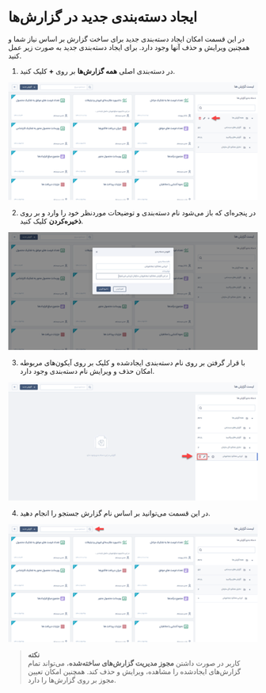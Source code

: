 # ایجاد دسته‌بندی جدید در گزارش‌ها
در این قسمت امکان ایجاد دسته‌بندی جدید برای ساخت گزارش بر اساس نیاز شما و همچنین ویرایش و حذف آنها وجود دارد. برای ایجاد دسته‌‌بندی جدید به صورت زیر عمل کنید.  
 
 1.  در دسته‌بندی اصلی **همه گزارش‌ها** بر روی **+** کلیک کنید.

 ![ایجاد دسته‌بندی جدید](./Images/create-new-report-category.png)

2.  در پنجره‌ای که باز می‌شود نام دسته‌بندی و توضیحات موردنظر خود را وارد و بر روی **ذخیره‌کردن** کلیک کنید.

![نامگذاری دسته‌بندی گزارش و درج توضیحات](./Images/report-category-naming-and-explanation.png)

3. با قرار گرفتن بر روی نام دسته‌بندی ایجادشده و کلیک بر روی آیکون‌های مربوطه امکان حذف و ویرایش نام دسته‌بندی وجود دارد.

![ویرایش و حذف دسته‌بندی گزارش](./Images/edit-and-delete-report-category.png)

4. در این قسمت می‌توانید بر اساس نام گزارش جستجو را انجام دهید.

![جستجوی گزارش](./Images/report-search.png)

>**نکته**<br>
کاربر در صورت داشتن **مجوز مدیریت گزارش‌های ساخته‌شده**، می‌تواند تمام گزارش‌های ایجادشده را مشاهده، ویرایش و حذف کند. همچنین امکان تعیین مجوز بر روی گزارش‌ها را دارد.


